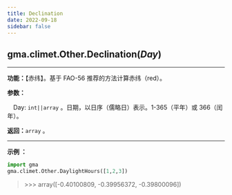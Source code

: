 ```yaml
---
title: Declination
date: 2022-09-18
sidebar: false
---
```


## gma.climet.Other.**Declination**(*Day*) <Badge text="1.0.13 +"/>

---

**功能：**【赤纬】。基于 FAO-56 推荐的方法计算赤纬（red）。

**参数：**

&emsp;Day: `int||array` 。日期，以日序（儒略日）表示。1-365（平年）或 366（闰年）。

**返回：**`array` 。

---

**示例 ：**

```python
import gma
gma.climet.Other.DaylightHours([1,2,3])
```
> \>>> array([-0.40100809, -0.39956372, -0.39800096])